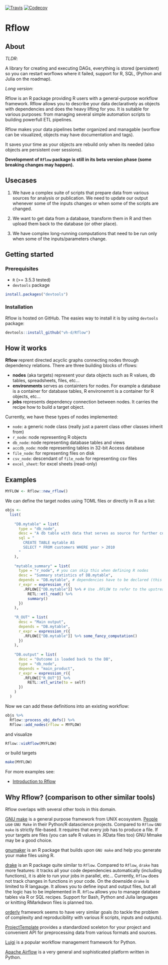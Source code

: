 
<!-- README.md is generated from README.Rmd. Please edit that file -->

<a href="https://travis-ci.org/vh-d/Rflow"><img src="https://travis-ci.org/vh-d/Rflow.svg?branch=master" alt="Travis"></a>
<a href="https://codecov.io/github/vh-d/Rflow?branch=master"><img src="https://codecov.io/github/vh-d/Rflow/coverage.svg?branch=master" alt="Codecov"></a>

# Rflow

## About

*TLDR*:

A library for creating and executing DAGs, everything is stored
(persistent) so you can restart worflows where it failed, support for R,
SQL, (Python and Julia on the roadmap).

*Long version*:

Rflow is an R package providing R users with a general-purpose workflow
framework. Rflow allows you to describe your data declaratively as
objects with dependencies and does the heavy lifting for you. It is
suitable for various purposes: from managing several simple automation
scripts to building powerfull ETL pipelines.

Rflow makes your data pipelines better organized and managable (worflow
can be visualized, objects may have documentation and tags).

It saves your time as your objects are rebuild only when its needed
(also objects are persistent over sessions).

**Development of `Rflow` package is still in its beta version phase
(some breaking changes may happen).**

## Usecases

1.  We have a complex suite of scripts that prepare data from various
    sources for analysis or publication. We need to update our output
    whenever some of the inputs changes or when some of the scripts are
    changed.

2.  We want to get data from a database, transform them in R and then
    upload them back to the database (or other place).

3.  We have complex long-running computations that need to be run only
    when some of the inputs/parameters change.

## Getting started

### Prerequisites

  - `R` (\>= 3.5.3 tested)
  - `devtools` package

<!-- end list -->

``` r
install.packages("devtools")
```

### Installation

Rflow is hosted on GitHub. The easies way to install it is by using
`devtools` package:

``` r
devtools::install_github("vh-d/Rflow")
```

## How it works

**Rflow** reprent directed acyclic graphs connecting nodes through
dependency relations. There are three building blocks of rflows:

  - **nodes** (aka targets) represent your data objects such as R
    values, db tables, spreadsheets, files, etc…
  - **environments** serves as containters for nodes. For example a
    database is a container for database tables, R environemnt is a
    container for R objects, etc…
  - **jobs** represents dependency connection between nodes. It carries
    the recipe how to build a target object.

Currently, we have these types of nodes implemented:

  - `node`: a generic node class (really just a parent class other
    classes inherit from)
  - `r_node`: node representing R objects
  - `db_node`: node representing database tables and views
  - `accdb_node`: node representing tables in 32-bit Access database
  - `file_node`: for representing files on disk
  - `csv_node`: descendant of `file_node` for representing csv files
  - `excel_sheet`: for excel sheets (read-only)

## Examples

``` r
MYFLOW <- Rflow::new_rflow()
```

We can define the target nodes using TOML files or directly in R as a
list:

``` r
objs <- 
  list(
    
    "DB.mytable" = list(
      type = "db_node",
      desc = "A db table with data that serves as source for further computation in R"
      sql = "
        CREATE TABLE mytable AS 
        SELECT * FROM customers WHERE year > 2010
      "
    ),
    
    "mytable_summary" = list(
      type = "r_node", # you can skip this when defining R nodes
      desc = "Summary statistics of DB.mytable",
      depends = "DB.mytable", # dependencies have to be declared (this can be tested/automated)
      r_expr = expression_r({
        .RFLOW[["DB.mytable"]] %>% # Use .RFLOW to refer to the upstream nodes.
          RETL::etl_read() %>% 
          summary()
      })
    ),
    
    "R_OUT" = list(
      desc = "Main output",
      depends = "DB.mytable",
      r_expr = expression_r({
        .RFLOW[["DB.mytable"]] %>% some_fancy_computation()
      })
    ),
    
    "DB.output" = list(
      desc = "Outcome is loaded back to the DB",
      type = "db_node",
      depends = "main_product",
      r_expr = expression_r({
        .RFLOW[["R_OUT"]] %>%
          RETL::etl_write(to = self)
      })
    )
  ) 
```

Now we can add these definitions into an existing workflow:

``` r
objs %>% 
  Rflow::process_obj_defs() %>% 
  Rflow::add_nodes(rflow = MYFLOW)
```

and visualize

``` r
Rflow::visRflow(MYFLOW)
```

or build targets

``` r
make(MYFLOW)
```

For more examples see:

  - [Introduction to Rflow](./examples/intro1/Rflow_intro_1.md)

## Why Rflow? (comparison to other similar tools)

Rflow overlaps with several other tools in this domain.

[GNU make](https://www.gnu.org/software/make/) is a general purpose
framework from UNIX ecosystem.
[People](https://towardsdatascience.com/structure-and-automated-workflow-for-a-machine-learning-project-2fa30d661c1e)
use `GNU Make` in their Python/R datascience projects. Compared to
`Rflow` `GNU make` is strictly file-based. It requires that every job
has to produce a file. If your targets are files (you can safe R values
in .RData files too) GNU Mmake may be a good choice.

[gnumaker](https://github.com/petebaker/gnumaker) is an R package that
builds upon `GNU make` and help you generate your make files using R.

[drake](https://cran.r-project.org/web/packages/drake/) is an R package
quite similar to `Rflow`. Compared to `Rflow`, `drake` has more
features: it tracks all your code dependencies automatically (including
functions), it is able to run your jobs in parallel, etc… Currently,
`Rflow` does not track changes in functions in your code. On the
downside `drake` is limited to R langauge. It allows you to define input
and output files, but all the logic has to be implemented in R. `Rflow`
allows you to manage database tables via R or SQL recipes. Support for
Bash, Python and Julia languages or knitting RMarkdwon files is planned
too.

[orderly](https://github.com/vimc/orderly) framework seems to have very
similar goals (to tackle the problem of complexity and reproducibility
with various R scripts, inputs and outputs).

[ProjectTemplate](http://projecttemplate.net/index.html) provides a
standardized sceleton for your project and convenient API for
preprocessing data from various formats and sources.

[Luigi](https://github.com/spotify/luigi) is a popular workflow
management framework for Python.

[Apache Airflow](https://airflow.apache.org/) is a very general and
sophisticated platform written in
Python.

<!-- ## TODO: -->

<!-- * Add more nuanced `verbose` options -->

<!-- * Add proper logging for rflow object -->

<!-- * Allow deleting properties / setting some to NULL -->

<!--   * currently, if a property is deleted update() method ignores it -->

<!-- * Make all public properties active (mutation would trigger persistence storage) -->

<!-- * Make methods initializing and updating properties more generic. -->

<!-- * Improve test coverage -->
